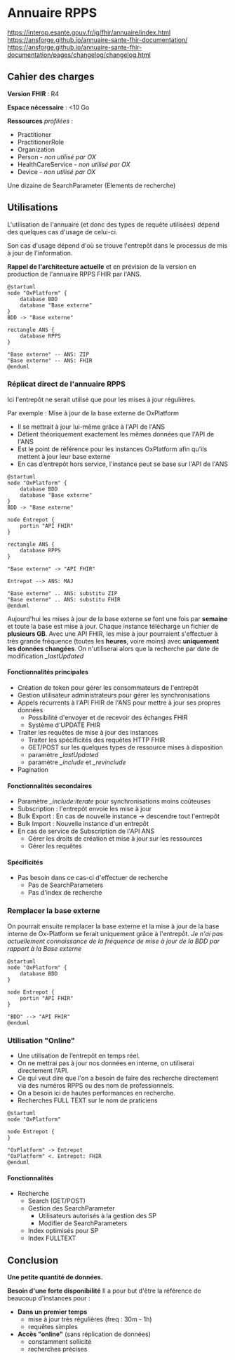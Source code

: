 # Annuaire RPPS

https://interop.esante.gouv.fr/ig/fhir/annuaire/index.html
https://ansforge.github.io/annuaire-sante-fhir-documentation/
https://ansforge.github.io/annuaire-sante-fhir-documentation/pages/changelog/changelog.html


## Cahier des charges

**Version FHIR** : R4

**Espace nécessaire** : <10 Go

**Ressources** *profilées* :
- Practitioner
- PractitionerRole
- Organization
- Person - *non utilisé par OX*
- HealthCareService - *non utilisé par OX*
- Device - *non utilisé par OX*
 
Une dizaine de SearchParameter (Elements de recherche)

## Utilisations

L'utilisation de l'annuaire (et donc des types de requête utilisées) dépend des quelques cas d'usage de celui-ci.

Son cas d'usage dépend d'où se trouve l'entrepôt dans le processus de mis à jour de l'information.

**Rappel de l'architecture actuelle** et en prévision de la version en production de l'annuaire RPPS FHIR par l'ANS.

```plantuml
@startuml
node "OxPlatform" {
    database BDD
    database "Base externe"
}
BDD -> "Base externe"

rectangle ANS {
    database RPPS
}

"Base externe" -- ANS: ZIP
"Base externe" -- ANS: FHIR
@enduml
```

### Réplicat direct de l'annuaire RPPS

Ici l'entrepôt ne serait utilisé que pour les mises à jour régulières.

Par exemple :  Mise à jour de la base externe de OxPlatform

* Il se mettrait à jour lui-même grâce à l'API de l'ANS
* Détient théoriquement exactement les mêmes données que l'API de l'ANS
* Est le point de référence pour les instances OxPlatform afin qu'ils mettent à jour leur base externe
* En cas d’entrepôt hors service, l'instance peut se base sur l'API de l'ANS

```plantuml
@startuml
node "OxPlatform" {
    database BDD
    database "Base externe"
}
BDD -> "Base externe"

node Entrepot {
    portin "API FHIR"
}

rectangle ANS {
    database RPPS
}

"Base externe" -> "API FHIR"

Entrepot --> ANS: MAJ

"Base externe" .. ANS: substitu ZIP
"Base externe" .. ANS: substitu FHIR
@enduml
```

Aujourd'hui les mises à jour de la base externe se font une fois par **semaine** et toute la base est mise à jour. Chaque instance télécharge un fichier de **plusieurs GB**.
Avec une API FHIR, les mise à jour pourraient s'effectuer à très grande fréquence (toutes les **heures**, voire moins) avec **uniquement les données changées**.
On n'utiliserai alors que la recherche par date de modification *_lastUpdated*

#### Fonctionnalités principales
* Création de token pour gérer les consommateurs de l'entrepôt
* Gestion utilisateur administrateurs pour gérer les synchronisations
* Appels récurrents à l'API FHIR de l'ANS pour mettre à jour ses propres données
	* Possibilité d'envoyer et de recevoir des échanges FHIR
	* Système d'UPDATE FHIR
* Traiter les requêtes de mise à jour des instances
	* Traiter les spécificités des requêtes HTTP FHIR
	* GET/POST sur les quelques types de ressource mises à disposition
	* paramètre *\_lastUpdated*
	* paramètre *\_include* et *\_revinclude* 
* Pagination

#### Fonctionnalités secondaires
* Paramètre *_include:iterate* pour synchronisations moins coûteuses
* Subscription : l'entrepôt envoie les mise à jour
* Bulk Export : En cas de nouvelle instance -> descendre tout l'entrepôt
* Bulk Import : Nouvelle instance d'un entrepôt
* En cas de service de Subscription de l'API ANS
	* Gérer les droits de création et mise à jour sur les ressources
	* Gérer les requêtes

#### Spécificités
* Pas besoin dans ce cas-ci d'effectuer de recherche
	* Pas de SearchParameters
	* Pas d'index de recherche

### Remplacer la base externe
On pourrait ensuite remplacer la base externe et la mise à jour de la base interne de Ox-Platform se ferait uniquement grâce à l'entrepôt.
*Je n'ai pas actuellement connaissance de la fréquence de mise à jour de la BDD par rapport à la Base externe*

```plantuml
@startuml
node "OxPlatform" {
    database BDD
}

node Entrepot {
    portin "API FHIR"
}

"BDD" --> "API FHIR"
@enduml
```

### Utilisation "Online"
* Une utilisation de l’entrepôt en temps réel.
* On ne mettrai pas à jour nos données en interne, on utiliserai directement l'API.
* Ce qui veut dire que l'on a besoin de faire des recherche directement via des numéros RPPS ou des nom de professionnels.
* On a besoin ici de hautes performances en recherche.
* Recherches FULL TEXT sur le nom de praticiens

```plantuml
@startuml
node "OxPlatform"

node Entrepot {
}

"OxPlatform" -> Entrepot
"OxPlatform" <. Entrepot: FHIR
@enduml
```

#### Fonctionnalités
* Recherche
	* Search (GET/POST)
	* Gestion des SearchParameter
		* Utilisateurs autorisés à la gestion des SP
		* Modifier de SearchParameters
	* Index optimisés pour SP
	* Index FULLTEXT

## Conclusion
**Une petite quantité de données.**

**Besoin d'une forte disponibilité**
Il a pour but d'être la référence de beaucoup d'instances pour :
* **Dans un premier temps** 
	* mise à jour très régulières (freq : 30m - 1h)
	* requêtes simples
* **Accès "online"** (sans réplication de données)
	* constamment sollicité
	* recherches précises

